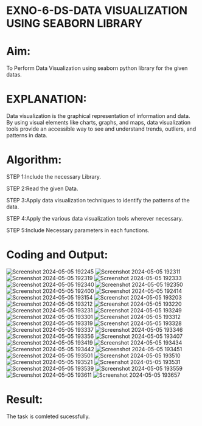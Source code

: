 # EXNO-6-DS-DATA VISUALIZATION USING SEABORN LIBRARY

# Aim:
  To Perform Data Visualization using seaborn python library for the given datas.

# EXPLANATION:
Data visualization is the graphical representation of information and data. By using visual elements like charts, graphs, and maps, data visualization tools provide an accessible way to see and understand trends, outliers, and patterns in data.

# Algorithm:
STEP 1:Include the necessary Library.

STEP 2:Read the given Data.

STEP 3:Apply data visualization techniques to identify the patterns of the data.

STEP 4:Apply the various data visualization tools wherever necessary.

STEP 5:Include Necessary parameters in each functions.

# Coding and Output:
![Screenshot 2024-05-05 192245](https://github.com/PREM3112/EXNO-6-DS/assets/145449383/8f510d1c-ebf2-4226-a12d-280cb070d639)
![Screenshot 2024-05-05 192311](https://github.com/PREM3112/EXNO-6-DS/assets/145449383/9dce15df-10a0-43ae-9824-5b11dc463fd1)
![Screenshot 2024-05-05 192319](https://github.com/PREM3112/EXNO-6-DS/assets/145449383/d79af3c8-53ff-4e0f-a142-a99fe48f2b02)
![Screenshot 2024-05-05 192333](https://github.com/PREM3112/EXNO-6-DS/assets/145449383/26ceb8f5-4a45-4c83-8fe1-8167f49ae663)
![Screenshot 2024-05-05 192340](https://github.com/PREM3112/EXNO-6-DS/assets/145449383/a544a185-cba5-4b12-9254-0c8108c55706)
![Screenshot 2024-05-05 192350](https://github.com/PREM3112/EXNO-6-DS/assets/145449383/0bb6034e-d9a7-4648-9a8f-b2b11e55fd45)
![Screenshot 2024-05-05 192400](https://github.com/PREM3112/EXNO-6-DS/assets/145449383/31b58b8a-fb59-45af-b211-cebe74857e02)
![Screenshot 2024-05-05 192414](https://github.com/PREM3112/EXNO-6-DS/assets/145449383/995d4379-1e15-443f-bd61-4ce5c92bba45)
![Screenshot 2024-05-05 193154](https://github.com/PREM3112/EXNO-6-DS/assets/145449383/6731671e-0bba-4856-89b7-aa842e3b9755)
![Screenshot 2024-05-05 193203](https://github.com/PREM3112/EXNO-6-DS/assets/145449383/ba80b7b9-e95e-47ed-b2fd-b57d0b70f25a)
![Screenshot 2024-05-05 193212](https://github.com/PREM3112/EXNO-6-DS/assets/145449383/2a9c5031-8b23-48c2-b7ff-bc8bc807f8f8)
![Screenshot 2024-05-05 193220](https://github.com/PREM3112/EXNO-6-DS/assets/145449383/8fbd4fd8-20ce-49da-b310-1d39a8d64c69)
![Screenshot 2024-05-05 193231](https://github.com/PREM3112/EXNO-6-DS/assets/145449383/be649227-cd11-4b3a-bb5c-8a9e5b67a090)
![Screenshot 2024-05-05 193249](https://github.com/PREM3112/EXNO-6-DS/assets/145449383/e1237d05-6fea-44ce-b083-3ee61864507e)
![Screenshot 2024-05-05 193301](https://github.com/PREM3112/EXNO-6-DS/assets/145449383/29633738-e3b5-441c-92b4-f118f652a3bd)
![Screenshot 2024-05-05 193312](https://github.com/PREM3112/EXNO-6-DS/assets/145449383/922eccce-0a56-40c0-ac38-b8e71f747878)
![Screenshot 2024-05-05 193319](https://github.com/PREM3112/EXNO-6-DS/assets/145449383/bf02c034-fa0c-4b4b-a1c8-cf5bbc4e0bbb)
![Screenshot 2024-05-05 193328](https://github.com/PREM3112/EXNO-6-DS/assets/145449383/9add79e7-8b13-4909-a0de-f100e45d43ee)
![Screenshot 2024-05-05 193337](https://github.com/PREM3112/EXNO-6-DS/assets/145449383/d5aafce5-2fc4-4637-86c9-6d51ab810fe2)
![Screenshot 2024-05-05 193346](https://github.com/PREM3112/EXNO-6-DS/assets/145449383/fef8945c-fa92-4412-8dbc-81d65afb9b12)
![Screenshot 2024-05-05 193356](https://github.com/PREM3112/EXNO-6-DS/assets/145449383/811b040d-5e1a-4e55-8d42-b5d6ea13c09e)
![Screenshot 2024-05-05 193407](https://github.com/PREM3112/EXNO-6-DS/assets/145449383/bce26c59-fd56-4d19-9e68-eb4046314194)
![Screenshot 2024-05-05 193419](https://github.com/PREM3112/EXNO-6-DS/assets/145449383/23a75397-c029-48e0-8f9e-636525fbcd3f)
![Screenshot 2024-05-05 193434](https://github.com/PREM3112/EXNO-6-DS/assets/145449383/a0f46824-9a19-47a2-ad6d-35c91204bc99)
![Screenshot 2024-05-05 193442](https://github.com/PREM3112/EXNO-6-DS/assets/145449383/a732f7b0-e004-4b17-9d66-95330e0877a8)
![Screenshot 2024-05-05 193451](https://github.com/PREM3112/EXNO-6-DS/assets/145449383/c5ba344c-1494-479b-bcb3-32bb46ea112b)
![Screenshot 2024-05-05 193501](https://github.com/PREM3112/EXNO-6-DS/assets/145449383/f3da4c36-0a28-4e24-b79b-7d5e9856df8d)
![Screenshot 2024-05-05 193510](https://github.com/PREM3112/EXNO-6-DS/assets/145449383/ad5ef464-c0fa-4d9a-bf9f-771f19c084d7)
![Screenshot 2024-05-05 193521](https://github.com/PREM3112/EXNO-6-DS/assets/145449383/39a4c07d-8499-4224-b706-8284f574b5f3)
![Screenshot 2024-05-05 193531](https://github.com/PREM3112/EXNO-6-DS/assets/145449383/e5e17bbf-6ef2-4768-b99d-9a54a0bc02b7)
![Screenshot 2024-05-05 193539](https://github.com/PREM3112/EXNO-6-DS/assets/145449383/100d4f82-d41d-490b-bfde-9696a2ee13d3)
![Screenshot 2024-05-05 193559](https://github.com/PREM3112/EXNO-6-DS/assets/145449383/b3bc8cc1-13b1-45dc-8663-6c02b913149b)
![Screenshot 2024-05-05 193611](https://github.com/PREM3112/EXNO-6-DS/assets/145449383/1da92aea-d3d3-4ba0-8bc1-240e72123334)
![Screenshot 2024-05-05 193657](https://github.com/PREM3112/EXNO-6-DS/assets/145449383/c8eb2664-5ff6-4f89-9cd4-4a906ce143f8)


# Result:
The task is comleted sucessfully.
